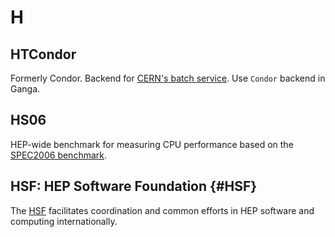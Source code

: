 # H

## HTCondor

Formerly Condor. Backend for [CERN's batch service](http://information-technology.web.cern.ch/services/batch). Use `Condor` backend in Ganga.

## HS06
HEP-wide benchmark for measuring CPU performance based on the [SPEC2006 benchmark](https://www.spec.org).

## HSF: HEP Software Foundation {#HSF}
The [HSF](https://hepsoftwarefoundation.org/) facilitates coordination and common efforts in HEP software and computing internationally.